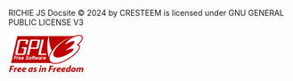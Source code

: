 RICHIE JS Docsite © 2024 by CRESTEEM is licensed under GNU GENERAL PUBLIC LICENSE V3

![GPL_v3](./gplv3.png)
